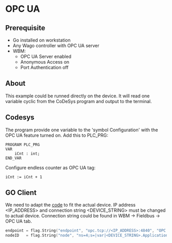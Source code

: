 # OPC UA

## Prerequisite

* Go installed on workstation
* Any Wago controller with OPC UA server
* WBM:
  * OPC UA Server enabled
  * Anonymous Access on
  * Port Authentication off

## About

This example could be runned directly on the device. It will read one variable cyclic from the CoDeSys program and output to the terminal.

## Codesys

The program provide one variable to the 'symbol Configuration' with the OPC UA feature turned on. Add this to PLC\_PRG:

```
PROGRAM PLC_PRG
VAR
    iCnt : int;
END_VAR
```

Configure endless counter as OPC UA tag:

```
iCnt := iCnt + 1
```

## GO Client

We need to adapt the [code](opc-ua-client.go) to fit the actual device. IP address \<IP\_ADDRESS> and connection string \<DEVICE\_STRING> must be changed to actual device. Connection string could be found in WBM -> Fieldbus -> OPC UA tab.

```go
endpoint = flag.String("endpoint", "opc.tcp://<IP_ADDRESS>:4840", "OPC UA Endpoint URL")
nodeID   = flag.String("node", "ns=4;s=|var|<DEVICE_STRING>.Application.PLC_PRG.iCnt", "NodeID to read")
```

